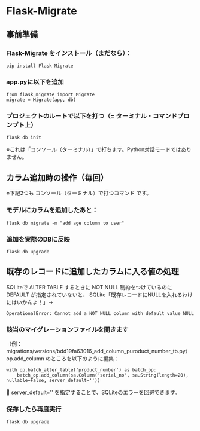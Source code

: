 # Flask-Migrate
## 事前準備

### Flask-Migrate をインストール（まだなら）：
    pip install Flask-Migrate

### app.pyに以下を追加
    from flask_migrate import Migrate
    migrate = Migrate(app, db)

### プロジェクトのルートで以下を打つ（= ターミナル・コマンドプロンプト上）
    flask db init
※これは「コンソール（ターミナル）」で打ちます。Python対話モードではありません。


## カラム追加時の操作（毎回）
※下記2つも コンソール（ターミナル）で打つコマンド です。
### モデルにカラムを追加したあと：
    flask db migrate -m "add age column to user"

### 追加を実際のDBに反映
    flask db upgrade

## 既存のレコードに追加したカラムに入る値の処理
SQLiteで ALTER TABLE するときに NOT NULL 制約をつけているのに DEFAULT が指定されていないと、
SQLite「既存レコードにNULLを入れるわけにはいかんよ！」→ 

    OperationalError: Cannot add a NOT NULL column with default value NULL

### 該当のマイグレーションファイルを開きます
（例：migrations/versions/bdd19fa63016_add_column_puroduct_number_tb.py）
op.add_column のところを以下のように編集：

    with op.batch_alter_table('product_number') as batch_op:
        batch_op.add_column(sa.Column('serial_no', sa.String(length=20), nullable=False, server_default=''))
🔸 server_default='' を指定することで、SQLiteのエラーを回避できます。

### 保存したら再度実行
    flask db upgrade


    